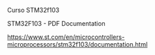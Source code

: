 

Curso STM32f103


STM32F103 - PDF Documentation

https://www.st.com/en/microcontrollers-microprocessors/stm32f103/documentation.html
